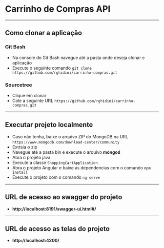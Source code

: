 # Carrinho de Compras API

----------

## Como clonar a aplicação

### Git Bash
 - Na console do Git Bash navegue até a pasta onde deseja clonar e aplicação
 - Execute o seguinte comando `git clone https://github.com/rghidini/carrinho-compras.git`

### Sourcetree
 - Clique em clonar
 - Cole a seguinte URL `https://github.com/rghidini/carrinho-compras.git`
 
----------

## Executar projeto localmente

 - Caso não tenha, baixe o arquivo ZIP do MongoDB na URL `https://www.mongodb.com/download-center/community`
 - Extraia o zip 
 - Navegue até a pasta bin e execute o arquivo **mongod**
 - Abra o projeto java
 - Execute a classe `ShoppingCartApplication`
 - Abra o projeto Angular e baixe as dependencias com o comando `npm install`
 - Execute o projeto com o comando `ng serve` 
 
----------

## URL de acesso ao swagger do projeto
 - **http://localhost:8191/swagger-ui.html#/**

----------

## URL de acesso as telas do projeto
 - **http://localhost:4200/** 